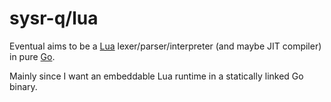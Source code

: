 # sysr-q/lua

Eventual aims to be a [Lua](http://www.lua.org) lexer/parser/interpreter
(and maybe JIT compiler) in pure [Go](https://golang.org).

Mainly since I want an embeddable Lua runtime in a statically linked Go binary.
